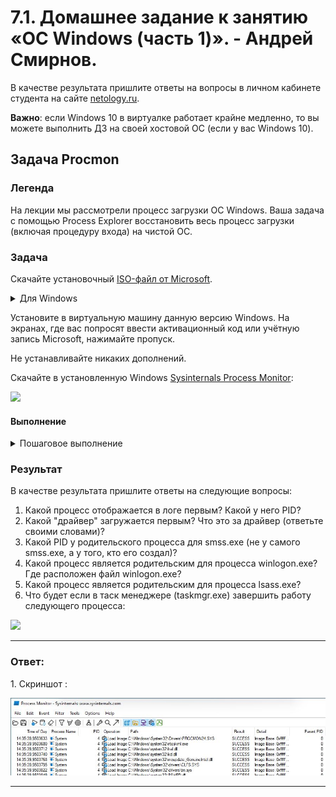 # 7.1. Домашнее задание к занятию «ОС Windows (часть 1)». - Андрей Смирнов.

В качестве результата пришлите ответы на вопросы в личном кабинете студента на сайте [netology.ru](https://netology.ru).

**Важно**: если Windows 10 в виртуалке работает крайне медленно, то вы можете выполнить ДЗ на своей хостовой ОС (если у вас Windows 10).

## Задача Procmon

### Легенда

На лекции мы рассмотрели процесс загрузки ОС Windows. Ваша задача с помощью Process Explorer восстановить весь процесс загрузки (включая процедуру входа) на чистой ОС.

### Задача

Скачайте установочный [ISO-файл от Microsoft](https://www.microsoft.com/ru-ru/evalcenter/download-windows-10-enterprise).

<details>
<summary>Для Windows</summary>

##### Шаг 1. Перейдите [по ссылке](https://www.microsoft.com/ru-ru/software-download/windows10ISO) и скачайте средство создания носителя

![](pic/win01.png)

##### Шаг 2. Запустите скачанный файл

![](pic/win02.png)

##### Шаг 3. Согласитесь с условиями лицензии

![](pic/win03.png)

##### Шаг 4. Выберите опцию Create Installation Media for another PC

![](pic/win04.png)

##### Шаг 5. Оставьте рекомендуемые параметры для языка, архитектуры и редакции

![](pic/win05.png)

##### Шаг 6. Выберите ISO file в качестве media

![](pic/win06.png)

##### Шаг 7. Выберите каталог для сохранения ISO файла

![](pic/win07.png)

##### Шаг 8. Дождитесь завершения загрузки

![](pic/win08.png)

##### Шаг 9. Используйте полученный ISO для установки ОС в виртуальной машине

![](pic/win09.png)

</details>

Установите в виртуальную машину данную версию Windows. На экранах, где вас попросят ввести активационный код или учётную запись Microsoft, нажимайте пропуск.

Не устанавливайте никаких дополнений.

Скачайте в установленную Windows [Sysinternals Process Monitor](https://docs.microsoft.com/en-us/sysinternals/downloads/procmon):

![](pic/procmon.png)

#### Выполнение

<details>
<summary>Пошаговое выполнение</summary>

##### Шаг 1. Скачайте и распакуйте архив

#### Шаг 2. Запустите файл Procmon.exe:

![](pic/step02.png)

#### Шаг 3. Предоставьте права на выполнение приложению:

![](pic/step03.png)

#### Шаг 4. Зайдите в меню `Options` и выберите опцию `Enable Boot Loggin`:

![](pic/step04.png)

#### Шаг 5. Не включайте Thread Profiling Events:

![](pic/step05.png)

#### Шаг 6. Перезагрузите виртуальную машину:

![](pic/step06.png)

#### Шаг 7. Снова запустите файл Procmon.exe:

![](pic/step07.png)

#### Шаг 8. Согласитесь с сохранением лога (журнала) загрузки:

![](pic/step08.png)

#### Шаг 9. Сохраните лог в предлагаемом расположении:

![](pic/step09.png)

#### Шаг 10. Зайдите в меню `Filter` и выберите опцию `Enable Advanced Output`:

![](pic/step10.png)

#### Шаг 11. Кликните правой кнопкой мыши на строке заголовков колонок и выберите `Select Columns`:

![](pic/step11.png)

#### Шаг 12. Установите флажок напротив `Parent PID` (это идентификатор родительского процесса, создавшего текущий)

![](pic/step12.png)

#### Шаг 13. Двигаясь по лог-файлу ответьте на вопросы из задания

**Важно**: `Ctrl + F` работает для поиска

</details>

### Результат

В качестве результата пришлите ответы на следующие вопросы:
1. Какой процесс отображается в логе первым? Какой у него PID?
1. Какой "драйвер" загружается первым? Что это за драйвер (ответьте своими словами)?
1. Какой PID у родительского процесса для smss.exe (не у самого smss.exe, а у того, кто его создал)?
1. Какой процесс является родительским для процесса winlogon.exe? Где расположен файл winlogon.exe? 
1. Какой процесс является родительским для процесса lsass.exe?
1. Что будет если в таск менеджере (taskmgr.exe) завершить работу следующего процесса:

![](pic/taskmgr.png)


-----


### Ответ:

1\. Скриншот :

![sshot](img/7_1-1.jpg)


-----


